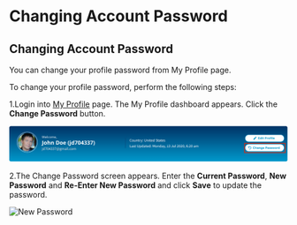 # Changing Account Password

## Changing Account Password <a id="changing-account-password"></a>

You can change your profile password from My Profile page.

To change your profile password, perform the following steps:

1.Login into [My Profile](https://myprofile.linuxfoundation.org/) page. The My Profile dashboard appears. Click the **Change Password** button.

![](../.gitbook/assets/change-pwd-button.png)

2.The Change Password screen appears. Enter the **Current Password**, **New Password** and **Re-Enter New Password** and click **Save** to update the password.

![New Password](https://gblobscdn.gitbook.com/assets%2F-M-jSu-OKTpJoS9behGp%2F-MBST3xZ5Yo4YHnnIVi0%2F-MBSX3IsGE1TjotnJJWP%2FNew%20Password.png?alt=media&token=effe0407-1773-4d19-a975-4a306b5807c0)

## 

